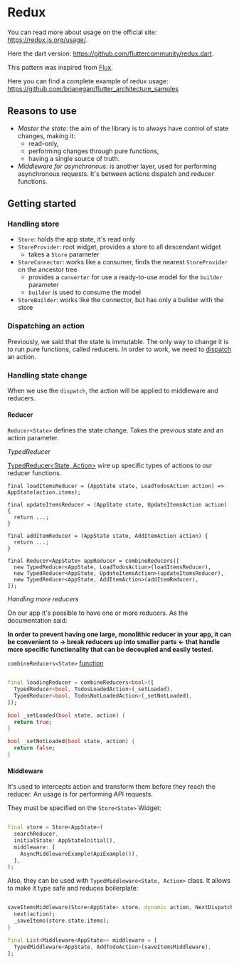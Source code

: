 # Redux

You can read more about usage on the official site: https://redux.js.org/usage/.

Here the dart version: https://github.com/fluttercommunity/redux.dart.

This pattern was inspired from [Flux](https://facebook.github.io/flux/).

Here you can find a complete example of redux
usage: https://github.com/brianegan/flutter_architecture_samples

## Reasons to use

- *Master the state*: the aim of the library is to always have control of state changes, making it:
    - read-only,
    - performing changes through pure functions,
    - having a single source of truth.
- *Middleware for asynchronous*: is another layer, used for performing asynchronous requests. It's
  between actions dispatch and reducer functions.

## Getting started

### Handling store

- `Store`: holds the app state, it's read only
- `StoreProvider`: root widget, provides a store to all descendant widget
    - takes a `Store` parameter
- `StoreConnector`: works like a consumer, finds the nearest `StoreProvider` on the ancestor tree
    - provides a `converter` for use a ready-to-use model for the `builder` parameter
    - `builder` is used to consume the model
- `StoreBuilder`: works like the connector, but has only a builder with the store

### Dispatching an action

Previously, we said that the state is immutable. The only way to change it is to run pure functions,
called reducers. In order to work, we need
to [dispatch](https://pub.dev/documentation/redux/latest/redux/Store/dispatch.html) an action.

### Handling state change

When we use the `dispatch`, the action will be applied to middleware and reducers.

#### Reducer

`Reducer<State>` defines the state change. Takes the previous state and an action parameter.

*TypedReducer*

[TypedReducer<State, Action>](https://pub.dev/documentation/redux/latest/redux/TypedReducer-class.html)
wire up specific types of actions to our reducer functions.

```
final loadItemsReducer = (AppState state, LoadTodosAction action) => AppState(action.items);

final updateItemsReducer = (AppState state, UpdateItemsAction action) {
  return ...;
}

final addItemReducer = (AppState state, AddItemAction action) {
  return ...;
}

final Reducer<AppState> appReducer = combineReducers([
  new TypedReducer<AppState, LoadTodosAction>(loadItemsReducer),
  new TypedReducer<AppState, UpdateItemsAction>(updateItemsReducer),
  new TypedReducer<AppState, AddItemAction>(addItemReducer),
]);
```

*Handling more reducers*

On our app it's possible to have one or more reducers. As the documentation said:

**In order to prevent having one large, monolithic reducer in your app, it can be convenient to ->
break reducers up into smaller parts <- that handle more specific functionality that can be
decoupled and easily tested.**

`combineReducers<State>` [function](https://pub.dev/documentation/redux/latest/redux/combineReducers.html)

```dart

final loadingReducer = combineReducers<bool>([
  TypedReducer<bool, TodosLoadedAction>(_setLoaded),
  TypedReducer<bool, TodosNotLoadedAction>(_setNotLoaded),
]);

bool _setLoaded(bool state, action) {
  return true;
}

bool _setNotLoaded(bool state, action) {
  return false;
}
```

#### Middleware

It's used to intercepts action and transform them before they reach the reducer. An usage is for
performing API requests.

They must be specified on the `Store<State>` Widget:

```dart

final store = Store<AppState>(
  searchReducer,
  initialState: AppStateInitial(),
  middleware: [
    AsyncMiddlewareExample(ApiExample()),
  ],
);
```

Also, they can be used with `TypedMiddleware<State, Action>` class. It allows to make it type safe
and reduces boilerplate:

```dart

saveItemsMiddleware(Store<AppState> store, dynamic action, NextDispatcher next) {
  next(action);
  _saveItems(store.state.items);
}

final List<Middleware<AppState>> middleware = [
  TypedMiddleware<AppState, AddTodoAction>(saveItemsMiddleware),
];
```